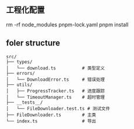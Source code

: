 ## 工程化配置


rm -rf node_modules pnpm-lock.yaml
pnpm install





## foler structure
```
src/
├── types/
│   └── download.ts          # 类型定义
├── errors/
│   └── DownloadError.ts     # 错误处理
├── utils/
│   ├── ProgressTracker.ts   # 进度跟踪
│   └── TimeoutManager.ts    # 超时管理
├── __tests__/
│   └── FileDownloader.test.ts # 测试文件
├── FileDownloader.ts        # 主类
└── index.ts                 # 导出
```



